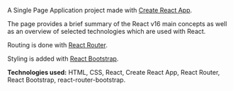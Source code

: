 A Single Page Application project made with [Create React App](https://github.com/facebook/create-react-app).

The page provides a brief summary of the React v16 main concepts as well as an overview of selected technologies which are used with React.

Routing is done with [React Router](https://github.com/ReactTraining/react-router).

Styling is added with [React Bootstrap](https://github.com/react-bootstrap/react-bootstrap).

**Technologies used:** HTML, CSS, React, Create React App, React Router, React Bootstrap, react-router-bootstrap.

